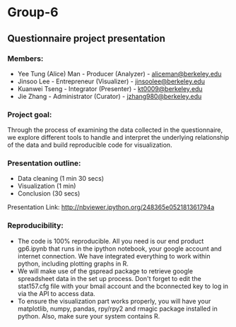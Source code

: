 Group-6
==========================

Questionnaire project presentation
----------------------------------

### Members:
* Yee Tung (Alice) Man - Producer (Analyzer) - aliceman@berkeley.edu
* Jinsoo Lee - Entrepreneur (Visualizer) - jinsoolee@berkeley.edu
* Kuanwei Tseng - Integrator (Presenter) - kt0009@berkeley.edu
* Jie Zhang - Administrator (Curator) - jzhang980@berkeley.edu


### Project goal:
Through the process of examining the data collected in the questionnaire, 
we explore different tools to handle and interpret the underlying relationship of the data and
build reproducible code for visualization.

### Presentation outline:
* Data cleaning (1 min 30 secs)
* Visualization (1 min)
* Conclusion (30 secs)

Presentation Link:
http://nbviewer.ipython.org/248365e052181361794a

### Reproducibility: 
* The code is 100% reproducible. All you need is our end product gp6.ipynb that runs in the ipython notebook, your google account and internet connection. We have integrated everything to work within python, including plotting graphs in R.
* We will make use of the gspread package to retrieve google spreadsheet data in the set up process. Don't forget to edit the stat157.cfg file with your bmail account and the bconnected key to log in via the API to access data.
* To ensure the visualization part works properly, you will have your matplotlib, numpy, pandas, rpy/rpy2 and rmagic package installed in python. Also, make sure your system contains R.


